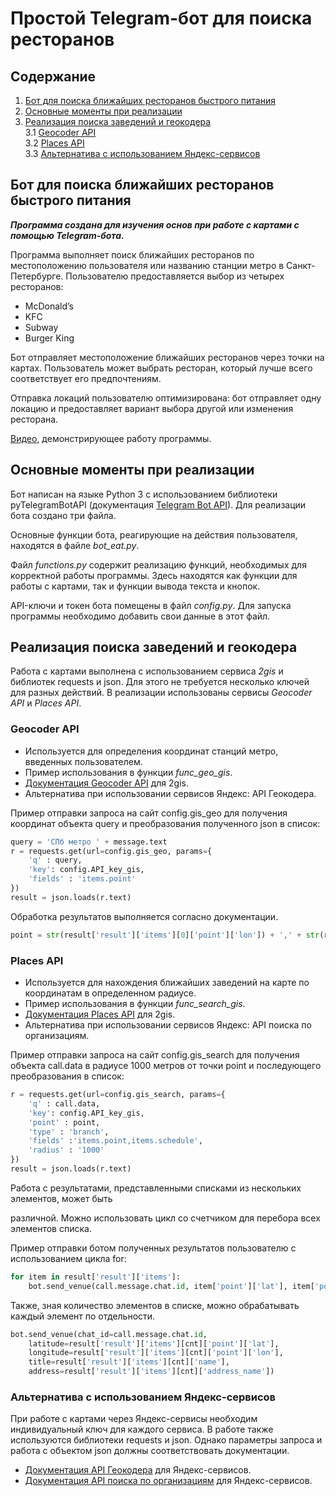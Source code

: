 # Простой Telegram-бот для поиска ресторанов

## Содержание

1. [Бот для поиска ближайших ресторанов быстрого питания](#Бот_для_поиска_ближайших_ресторанов_быстрого_питания)
2. [Основные моменты при реализации](#Основные_моменты_при_реализации)
3. [Реализация поиска заведений и геокодера](#Реализация_поиска_заведений_и_геокодера)  
    3.1 [Geocoder API](#Geocoder_API)  
    3.2 [Places API](#Places_API)  
    3.3 [Альтернатива с использованием Яндекс-сервисов](#Альтернатива_с_использованием_Яндекс-сервисов)  

<a name="Бот_для_поиска_ближайших_ресторанов_быстрого_питания"></a>
## Бот для поиска ближайших ресторанов быстрого питания

_**Программа создана для изучения основ при работе с картами с помощью Telegram-бота.**_

Программа выполняет поиск ближайших ресторанов по местоположению пользователя или названию станции метро в Санкт-Петербурге. Пользователю предоставляется выбор из четырех ресторанов:
 + McDonald’s
 + KFC
 + Subway
 + Burger King
 
Бот отправляет местоположение ближайших ресторанов через точки на картах. Пользователь может выбрать ресторан, который лучше всего соответствует его предпочтениям.  

Отправка локаций пользователю оптимизирована: бот отправляет одну локацию и предоставляет вариант выбора другой или изменения ресторана. 

[Видео](https://drive.google.com/file/d/1--etGkIuulyfVxT6oECJTEflRvLrKDIb/view?usp=sharing), демонстрирующее работу программы.

<a name="Основные_моменты_при_реализации"></a>
## Основные моменты при реализации

Бот написан на языке Python 3 с использованием библиотеки pyTelegramBotAPI (документация [Telegram Bot API](https://core.telegram.org/bots/api)). Для реализации бота создано три файла.

Основные функции бота, реагирующие на действия пользователя, находятся в файле _bot_eat.py_.

Файл _functions.py_ содержит реализацию функций, необходимых для корректной работы программы. Здесь находятся как функции для работы с картами, так и функции вывода текста и кнопок. 

API-ключи и токен бота помещены в файл _config.py_. Для запуска программы необходимо добавить свои данные в этот файл.

<a name="Реализация_поиска_заведений_и_геокодера"></a>
## Реализация поиска заведений и геокодера
 
Работа с картами выполнена с использованием сервиса _2gis_ и библиотек requests и json. Для этого не требуется несколько ключей для разных действий. В реализации использованы сервисы _Geocoder API_ и _Places API_.

<a name="Geocoder_API"></a>
### Geocoder API

- Используется для определения координат станций метро, введенных пользователем. 
- Пример использования в функции _func_geo_gis_.
- [Документация Geocoder API](https://docs.2gis.com/ru/api/search/geocoder/overview) для 2gis.
- Альтернатива при использовании сервисов Яндекс: API Геокодера.

Пример отправки запроса на сайт config.gis_geo для получения координат объекта query и преобразования полученного json в список:
```python
query = 'СПб метро ' + message.text 
r = requests.get(url=config.gis_geo, params={
    'q' : query,
    'key': config.API_key_gis,
    'fields' : 'items.point'
}) 
result = json.loads(r.text)
```

Обработка результатов выполняется согласно документации.
```python
point = str(result['result']['items'][0]['point']['lon']) + ',' + str(result['result']['items'][0]['point']['lat'])
```

<a name="Places_API"></a>
### Places API
- Используется для нахождения ближайших заведений на карте по координатам в определенном радиусе. 
- Пример использования в функции _func_search_gis_.
- [Документация Places API](https://docs.2gis.com/ru/api/search/places/overview) для 2gis.
- Альтернатива при использовании сервисов Яндекс: API поиска по организациям.

Пример отправки запроса на сайт config.gis_search для получения объекта call.data в радиусе 1000 метров от точки point и последующего преобразования в список:
```python
r = requests.get(url=config.gis_search, params={
    'q' : call.data,
    'key': config.API_key_gis,
    'point' : point,
    'type' : 'branch',
    'fields' :'items.point,items.schedule',
    'radius' : '1000'
}) 
result = json.loads(r.text)
```

Работа с результатами, представленными списками из нескольких элементов, может быть

 различной. Можно использовать цикл со счетчиком для перебора всех элементов списка.

Пример отправки ботом полученных результатов пользователю с использованием цикла for:
```python
for item in result['result']['items']:
    bot.send_venue(call.message.chat.id, item['point']['lat'], item['point']['lon'], item['name'], item['address_name'])
```

Также, зная количество элементов в списке, можно обрабатывать каждый элемент по отдельности.
```python
bot.send_venue(chat_id=call.message.chat.id, 
    latitude=result['result']['items'][cnt]['point']['lat'], 
    longitude=result['result']['items'][cnt]['point']['lon'], 
    title=result['result']['items'][cnt]['name'], 
    address=result['result']['items'][cnt]['address_name'])
```

<a name="Альтернатива_с_использованием_Яндекс-сервисов"></a>
### Альтернатива с использованием Яндекс-сервисов

При работе с картами через Яндекс-сервисы необходим индивидуальный ключ для каждого сервиса. В работе также используются библиотеки requests и json. 
Однако параметры запроса и работа с объектом json должны соответствовать документации. 

+ [Документация API Геокодера](https://yandex.ru/dev/maps/geocoder/doc/desc/concepts/about.html) для Яндекс-сервисов.
+ [Документация API поиска по организациям](https://yandex.ru/dev/maps/geosearch/doc/concepts/about.html) для Яндекс-сервисов.
